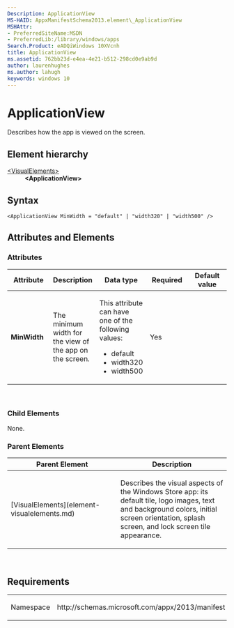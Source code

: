 ```yaml
---
Description: ApplicationView
MS-HAID: AppxManifestSchema2013.element\_ApplicationView
MSHAttr:
- PreferredSiteName:MSDN
- PreferredLib:/library/windows/apps
Search.Product: eADQiWindows 10XVcnh
title: ApplicationView
ms.assetid: 762bb23d-e4ea-4e21-b512-298cd0e9ab9d
author: laurenhughes
ms.author: lahugh
keywords: windows 10
---
```


# ApplicationView

Describes how the app is viewed on the screen.

## Element hierarchy

<dl>
<dt><a href="element-visualelements.md">&lt;VisualElements&gt;</a></dt>
<dd><b>&lt;ApplicationView&gt;</b></dd>
</dl>

## Syntax

``` syntax
<ApplicationView MinWidth = "default" | "width320" | "width500" />
```

## Attributes and Elements


### Attributes

<table>
<colgroup>
<col width="20%" />
<col width="20%" />
<col width="20%" />
<col width="20%" />
<col width="20%" />
</colgroup>
<thead>
<tr class="header">
<th>Attribute</th>
<th>Description</th>
<th>Data type</th>
<th>Required</th>
<th>Default value</th>
</tr>
</thead>
<tbody>
<tr class="odd">
<td><strong>MinWidth</strong></td>
<td><p>The minimum width for the view of the app on the screen.</p></td>
<td><p>This attribute can have one of the following values:</p>
<ul>
<li>default</li>
<li>width320</li>
<li>width500</li>
</ul></td>
<td>Yes</td>
<td></td>
</tr>
</tbody>
</table>

 

### Child Elements

None.

### Parent Elements

<table>
<colgroup>
<col width="50%" />
<col width="50%" />
</colgroup>
<thead>
<tr class="header">
<th>Parent Element</th>
<th>Description</th>
</tr>
</thead>
<tbody>
<tr class="odd">
<td>[VisualElements](element-visualelements.md)</td>
<td><p>Describes the visual aspects of the Windows Store app: its default tile, logo images, text and background colors, initial screen orientation, splash screen, and lock screen tile appearance.</p></td>
</tr>
</tbody>
</table>

 

## Requirements

<table>
<colgroup>
<col width="50%" />
<col width="50%" />
</colgroup>
<tbody>
<tr class="odd">
<td><p>Namespace</p></td>
<td><p>http://schemas.microsoft.com/appx/2013/manifest</p></td>
</tr>
</tbody>
</table>

 

 



